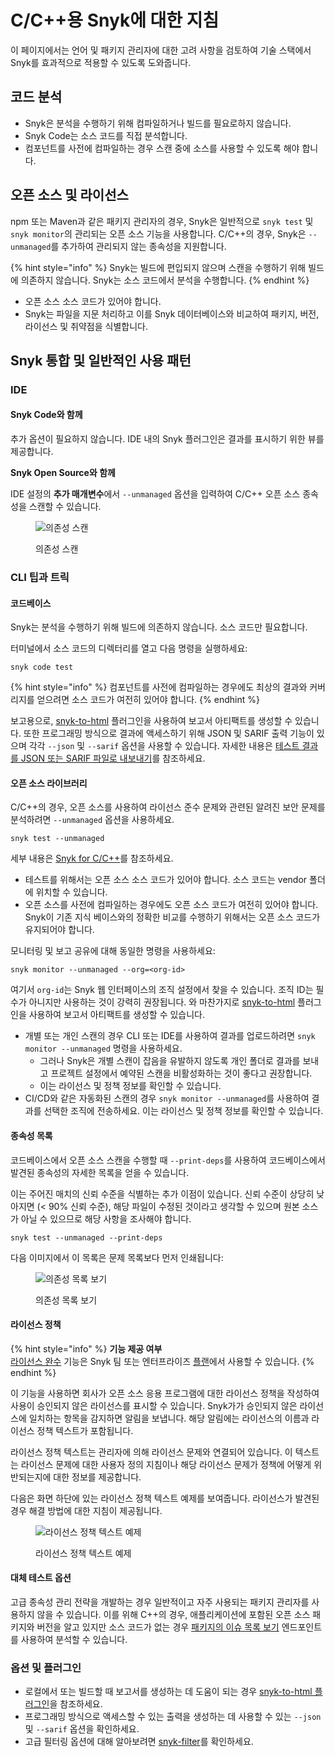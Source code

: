 # C/C++용 Snyk에 대한 지침

이 페이지에서는 언어 및 패키지 관리자에 대한 고려 사항을 검토하여 기술 스택에서 Snyk를 효과적으로 적용할 수 있도록 도와줍니다.

## 코드 분석

* Snyk은 분석을 수행하기 위해 컴파일하거나 빌드를 필요로하지 않습니다.
* Snyk Code는 소스 코드를 직접 분석합니다.
* 컴포넌트를 사전에 컴파일하는 경우 스캔 중에 소스를 사용할 수 있도록 해야 합니다.

## 오픈 소스 및 라이선스

npm 또는 Maven과 같은 패키지 관리자의 경우, Snyk은 일반적으로 `snyk test` 및 `snyk monitor`의 관리되는 오픈 소스 기능을 사용합니다. C/C++의 경우, Snyk은 `--unmanaged`를 추가하여 관리되지 않는 종속성을 지원합니다.

{% hint style="info" %}
Snyk는 빌드에 편입되지 않으며 스캔을 수행하기 위해 빌드에 의존하지 않습니다. Snyk는 소스 코드에서 분석을 수행합니다.
{% endhint %}

* 오픈 소스 소스 코드가 있어야 합니다.
* Snyk는 파일을 지문 처리하고 이를 Snyk 데이터베이스와 비교하여 패키지, 버전, 라이선스 및 취약점을 식별합니다.

## Snyk 통합 및 일반적인 사용 패턴

### IDE

#### Snyk Code와 함께

추가 옵션이 필요하지 않습니다. IDE 내의 Snyk 플러그인은 결과를 표시하기 위한 뷰를 제공합니다.

**Snyk Open Source와 함께**

IDE 설정의 **추가 매개변수**에서 `--unmanaged` 옵션을 입력하여 C/C++ 오픈 소스 종속성을 스캔할 수 있습니다.

<div align="left"><figure><img src="https://lh6.googleusercontent.com/1j-2sJjuVejBJ6nARpaAx2uhdhqT7G3XyNCGZqFxBXJV9ujqRHBYiwInr_mFT7SH-fnhG6iUysKxzYKluPG1f3xUKyb2q-JycA_0QevtaS3hdm4I7-QT7M5benqzWkIe5N-7L3czV-F84_xUR5yl7k0" alt="의존성 스캔"><figcaption><p>의존성 스캔</p></figcaption></figure></div>

### CLI 팁과 트릭

#### 코드베이스

Snyk는 분석을 수행하기 위해 빌드에 의존하지 않습니다. 소스 코드만 필요합니다.

터미널에서 소스 코드의 디렉터리를 열고 다음 명령을 실행하세요:

```
snyk code test
```

{% hint style="info" %}
컴포넌트를 사전에 컴파일하는 경우에도 최상의 결과와 커버리지를 얻으려면 소스 코드가 여전히 있어야 합니다.
{% endhint %}

보고용으로, [snyk-to-html](../../snyk-cli/scan-and-maintain-projects-using-the-cli/cli-tools/snyk-to-html.md) 플러그인을 사용하여 보고서 아티팩트를 생성할 수 있습니다. 또한 프로그래밍 방식으로 결과에 액세스하기 위해 JSON 및 SARIF 출력 기능이 있으며 각각 `--json` 및 `--sarif` 옵션을 사용할 수 있습니다. 자세한 내용은 [테스트 결과를 JSON 또는 SARIF 파일로 내보내기](../../snyk-cli/scan-and-maintain-projects-using-the-cli/snyk-cli-for-snyk-code/view-snyk-code-cli-results.md#export-test-results)를 참조하세요.

#### 오픈 소스 라이브러리

C/C++의 경우, 오픈 소스를 사용하여 라이선스 준수 문제와 관련된 알려진 보안 문제를 분석하려면 `--unmanaged` 옵션을 사용하세요.

```
snyk test --unmanaged
```

세부 내용은 [Snyk for C/C++](./)를 참조하세요.

* 테스트를 위해서는 오픈 소스 소스 코드가 있어야 합니다. 소스 코드는 vendor 폴더에 위치할 수 있습니다.
* 오픈 소스를 사전에 컴파일하는 경우에도 오픈 소스 코드가 여전히 있어야 합니다. Snyk이 기존 지식 베이스와의 정확한 비교를 수행하기 위해서는 오픈 소스 코드가 유지되어야 합니다.

모니터링 및 보고 공유에 대해 동일한 명령을 사용하세요:

```
snyk monitor --unmanaged --org=<org-id>
```

여기서 `org-id`는 Snyk 웹 인터페이스의 조직 설정에서 찾을 수 있습니다. 조직 ID는 필수가 아니지만 사용하는 것이 강력히 권장됩니다. 와 마찬가지로 [snyk-to-html](../../snyk-cli/scan-and-maintain-projects-using-the-cli/cli-tools/snyk-to-html.md) 플러그인을 사용하여 보고서 아티팩트를 생성할 수 있습니다.

* 개별 또는 개인 스캔의 경우 CLI 또는 IDE를 사용하여 결과를 업로드하려면 `snyk monitor --unmanaged` 명령을 사용하세요.
  * 그러나 Snyk은 개별 스캔이 잡음을 유발하지 않도록 개인 폴더로 결과를 보내고 프로젝트 설정에서 예약된 스캔을 비활성화하는 것이 좋다고 권장합니다.
  * 이는 라이선스 및 정책 정보를 확인할 수 있습니다.
* CI/CD와 같은 자동화된 스캔의 경우 `snyk monitor --unmanaged`를 사용하여 결과를 선택한 조직에 전송하세요. 이는 라이선스 및 정책 정보를 확인할 수 있습니다.

#### 종속성 목록

코드베이스에서 오픈 소스 스캔을 수행할 때 `--print-deps`를 사용하여 코드베이스에서 발견된 종속성의 자세한 목록을 얻을 수 있습니다.

이는 주어진 매치의 신뢰 수준을 식별하는 추가 이점이 있습니다. 신뢰 수준이 상당히 낮아지면 (< 90% 신뢰 수준), 해당 파일이 수정된 것이라고 생각할 수 있으며 원본 소스가 아닐 수 있으므로 해당 사항을 조사해야 합니다.

```
snyk test --unmanaged --print-deps
```

다음 이미지에서 이 목록은 문제 목록보다 먼저 인쇄됩니다:

<figure><img src="https://lh5.googleusercontent.com/x4y1uIQ2fCFX956f1eP4664i6VKEgK6eOOddlAZ4p4WnQWJu1t_ugSOpL394KEnuzSIPRs08gNAsmjvPa-GAV0C-975esRdy0EPDY7WImG1-SXSOFO0TIAVfh_Jp2DLYc6bm7iZu55UbE3Boh4TNk_I" alt="의존성 목록 보기"><figcaption><p>의존성 목록 보기</p></figcaption></figure>

#### 라이선스 정책

{% hint style="info" %}
**기능 제공 여부**\
[라이선스 완수](../../scan-with-snyk/snyk-open-source/scan-open-source-libraries-and-licenses/open-source-license-compliance.md) 기능은 Snyk 팀 또는 엔터프라이즈 [플랜](https://snyk.io/plans)에서 사용할 수 있습니다.
{% endhint %}

이 기능을 사용하면 회사가 오픈 소스 응용 프로그램에 대한 라이선스 정책을 작성하여 사용이 승인되지 않은 라이선스를 표시할 수 있습니다. Snyk가가 승인되지 않은 라이선스에 일치하는 항목을 감지하면 알림을 보냅니다. 해당 알림에는 라이선스의 이름과 라이선스 정책 텍스트가 포함됩니다.

라이선스 정책 텍스트는 관리자에 의해 라이선스 문제와 연결되어 있습니다. 이 텍스트는 라이선스 문제에 대한 사용자 정의 지침이나 해당 라이선스 문제가 정책에 어떻게 위반되는지에 대한 정보를 제공합니다.

다음은 화면 하단에 있는 라이선스 정책 텍스트 예제를 보여줍니다. 라이선스가 발견된 경우 해결 방법에 대한 지침이 제공됩니다.

<div align="left"><figure><img src="https://lh4.googleusercontent.com/lIn5JFEyaZaTNMVenBoeGIgTpC6YHxpmAjK947z5ISPlHV1rlOvPNCLyzXxsGNj65AAlGn6ff9dF4lHVsVFYMaKXWC939tasD91k98xcDv_Ske6Dz7goMXl5lByyqg6ptvvqaK0UEqLSdzUU9GKrW4U" alt="라이선스 정책 텍스트 예제"><figcaption><p>라이선스 정책 텍스트 예제</p></figcaption></figure></div>

#### 대체 테스트 옵션

고급 종속성 관리 전략을 개발하는 경우 일반적이고 자주 사용되는 패키지 관리자를 사용하지 않을 수 있습니다. 이를 위해 C++의 경우, 애플리케이션에 포함된 오픈 소스 패키지와 버전을 알고 있지만 소스 코드가 없는 경우 [패키지의 이슈 목록 보기](../../snyk-api/reference/issues.md#orgs-org_id-packages-purl-issues) 엔드포인트를 사용하여 분석할 수 있습니다.

### 옵션 및 플러그인

* 로컬에서 또는 빌드할 때 보고서를 생성하는 데 도움이 되는 경우 [snyk-to-html 플러그인](../../snyk-cli/scan-and-maintain-projects-using-the-cli/cli-tools/snyk-to-html.md)을 참조하세요.
* 프로그래밍 방식으로 액세스할 수 있는 출력을 생성하는 데 사용할 수 있는 `--json` 및 `--sarif` 옵션을 확인하세요.
* 고급 필터링 옵션에 대해 알아보려면 [snyk-filter](../../snyk-cli/scan-and-maintain-projects-using-the-cli/cli-tools/snyk-filter.md)를 확인하세요.
